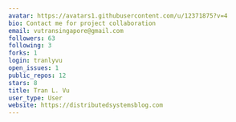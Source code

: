 ```yaml
---
avatar: https://avatars1.githubusercontent.com/u/12371875?v=4
bio: Contact me for project collaboration
email: vutransingapore@gmail.com
followers: 63
following: 3
forks: 1
login: tranlyvu
open_issues: 1
public_repos: 12
stars: 8
title: Tran L. Vu
user_type: User
website: https://distributedsystemsblog.com
---
```

